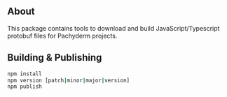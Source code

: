 ## About

This package contains tools to download and build JavaScript/Typescript protobuf files for Pachyderm projects.

## Building & Publishing
```sh
npm install
npm version [patch|minor|major|version]
npm publish
```
